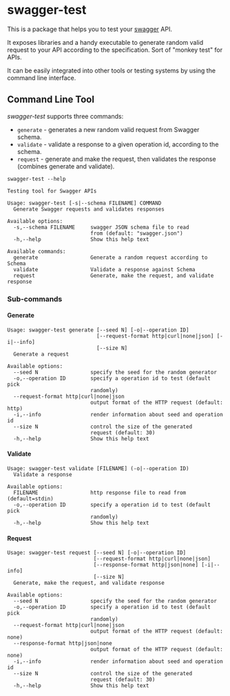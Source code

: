 # swagger-test

This is a package that helps you to test your [swagger](https://swagger.io) API.

It exposes libraries and a handy executable to generate random valid request to
your API according to the specification. Sort of "monkey test" for APIs.

It can be easily integrated into other tools or testing systems by using the
command line interface.

## Command Line Tool

*swagger-test* supports three commands:

 * `generate` - generates a new random valid request from Swagger schema.
 * `validate` - validate a response to a given operation id, according to the
   schema.
 * `request` - generate and make the request, then validates the response
   (combines generate and validate).

```console
swagger-test --help
```

```
Testing tool for Swagger APIs

Usage: swagger-test [-s|--schema FILENAME] COMMAND
  Generate Swagger requests and validates responses

Available options:
  -s,--schema FILENAME     swagger JSON schema file to read
                           from (default: "swagger.json")
  -h,--help                Show this help text

Available commands:
  generate                 Generate a random request according to Schema
  validate                 Validate a response against Schema
  request                  Generate, make the request, and validate response
```

### Sub-commands

#### Generate

```
Usage: swagger-test generate [--seed N] [-o|--operation ID]
                             [--request-format http|curl|none|json] [-i|--info]
                             [--size N]
  Generate a request

Available options:
  --seed N                 specify the seed for the random generator
  -o,--operation ID        specify a operation id to test (default pick
                           randomly)
  --request-format http|curl|none|json
                           output format of the HTTP request (default: http)
  -i,--info                render information about seed and operation id
  --size N                 control the size of the generated
                           request (default: 30)
  -h,--help                Show this help text
```

#### Validate

```
Usage: swagger-test validate [FILENAME] (-o|--operation ID)
  Validate a response

Available options:
  FILENAME                 http response file to read from (default=stdin)
  -o,--operation ID        specify a operation id to test (default pick
                           randomly)
  -h,--help                Show this help text
```

#### Request

```
Usage: swagger-test request [--seed N] [-o|--operation ID]
                            [--request-format http|curl|none|json]
                            [--response-format http|json|none] [-i|--info]
                            [--size N]
  Generate, make the request, and validate response

Available options:
  --seed N                 specify the seed for the random generator
  -o,--operation ID        specify a operation id to test (default pick
                           randomly)
  --request-format http|curl|none|json
                           output format of the HTTP request (default: none)
  --response-format http|json|none
                           output format of the HTTP request (default: none)
  -i,--info                render information about seed and operation id
  --size N                 control the size of the generated
                           request (default: 30)
  -h,--help                Show this help text
```
